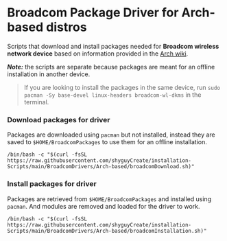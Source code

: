 # Broadcom Package Driver for Arch-based distros

Scripts that download and install packages needed for **Broadcom wireless network device** based on information provided in the [Arch wiki](https://wiki.archlinux.org/title/broadcom_wireless).

***Note:*** the scripts are separate because packages are meant for an offline installation in another device.

> If you are looking to install the packages in the same device, run `sudo pacman -Sy base-devel linux-headers broadcom-wl-dkms` in the terminal.

### Download packages for driver
Packages are downloaded using `pacman` but not installed, instead they are saved to `$HOME/BroadcomPackages` to use them for an offline installation.
```
/bin/bash -c "$(curl -fsSL https://raw.githubusercontent.com/shyguyCreate/installation-Scripts/main/BroadcomDrivers/Arch-based/broadcomDownload.sh)"
```

### Install packages for driver
Packages are retrieved from `$HOME/BroadcomPackages` and installed using `pacman`. And modules are removed and loaded for the driver to work.
```
/bin/bash -c "$(curl -fsSL https://raw.githubusercontent.com/shyguyCreate/installation-Scripts/main/BroadcomDrivers/Arch-based/broadcomInstallation.sh)"
```
